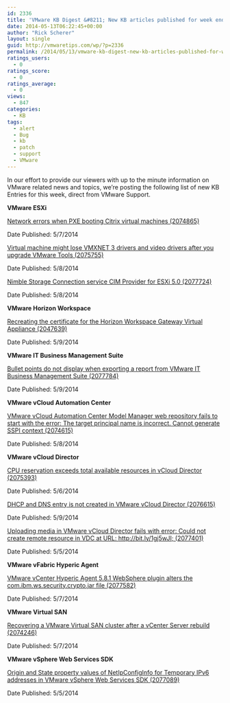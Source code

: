 ```yaml
---
id: 2336
title: 'VMware KB Digest &#8211; New KB articles published for week ending 5/10/14'
date: 2014-05-13T06:22:45+00:00
author: "Rick Scherer"
layout: single
guid: http://vmwaretips.com/wp/?p=2336
permalink: /2014/05/13/vmware-kb-digest-new-kb-articles-published-for-week-ending-51014/
ratings_users:
  - 0
ratings_score:
  - 0
ratings_average:
  - 0
views:
  - 847
categories:
  - KB
tags:
  - alert
  - Bug
  - kb
  - patch
  - support
  - VMware
---
```

In our effort to provide our viewers with up to the minute information on VMware related news and topics, we&#8217;re posting the following list of new KB Entries for this week, direct from VMware Support.

<!--more-->

**VMware ESXi**
  
[Network errors when PXE booting Citrix virtual machines (2074865)](http://bit.ly/RC6bu6)
  
Date Published: 5/7/2014
  
[Virtual machine might lose VMXNET 3 drivers and video drivers after you upgrade VMware Tools (2075755)](http://bit.ly/1gj5tNQ)
  
Date Published: 5/8/2014
  
[Nimble Storage Connection service CIM Provider for ESXi 5.0 (2077724)](http://bit.ly/RC6bu7)
  
Date Published: 5/8/2014

**VMware Horizon Workspace**
  
[Recreating the certificate for the Horizon Workspace Gateway Virtual Appliance (2047639)](http://bit.ly/1gj5tNT)
  
Date Published: 5/9/2014

**VMware IT Business Management Suite**
  
[Bullet points do not display when exporting a report from VMware IT Business Management Suite (2077784)](http://bit.ly/RC6dSu)
  
Date Published: 5/9/2014

**VMware vCloud Automation Center**
  
[VMware vCloud Automation Center Model Manager web repository fails to start with the error: The target principal name is incorrect. Cannot generate SSPI context (2074615)](http://bit.ly/RC6bKk)
  
Date Published: 5/8/2014

**VMware vCloud Director**
  
[CPU reservation exceeds total available resources in vCloud Director (2075393)](http://bit.ly/RC6bKl)
  
Date Published: 5/6/2014
  
[DHCP and DNS entry is not created in VMware vCloud Director (2076615)](http://bit.ly/1gj5wJC)
  
Date Published: 5/9/2014
  
[Uploading media in VMware vCloud Director fails with error: Could not create remote resource in VDC at URL: http://bit.ly/1gj5wJI; (2077401)](http://bit.ly/RC6dSw)
  
Date Published: 5/5/2014

**VMware vFabric Hyperic Agent**
  
[VMware vCenter Hyperic Agent 5.8.1 WebSphere plugin alters the com.ibm.ws.security.crypto.jar file (2077582)](http://bit.ly/1gj5tNZ)
  
Date Published: 5/7/2014

**VMware Virtual SAN**
  
[Recovering a VMware Virtual SAN cluster after a vCenter Server rebuild (2074246)](http://bit.ly/1gj5wJL)
  
Date Published: 5/7/2014

**VMware vSphere Web Services SDK**
  
[Origin and State property values of NetIpConfigInfo for Temporary IPv6 addresses in VMware vSphere Web Services SDK (2077089)](http://bit.ly/1gj5tO4)
  
Date Published: 5/5/2014